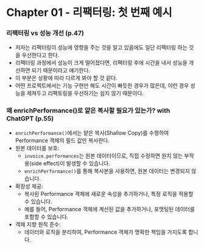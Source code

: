 # Chapter 01 - 리팩터링: 첫 번째 예시

### 리팩터링 vs 성능 개선 (p.47)

- 저자는 리팩터링이 성능에 영향을 주는 것을 알고 있음에도 일단 리팩터링 하는 것을 우선한다고 한다.
- 리팩터링 과정에서 성능이 크게 떨어졌다면, 리팩터링 후에 시간을 내서 성능을 개선하면 되기 때문이라고 얘기한다.
- 이 부분은 상황에 따라 다르게 봐야 할 것 같다.
- 어떤 프로젝트에서는 기능 구현만 해도 시간이 빠듯한 경우가 많은데, 이런 경우 성능을 제쳐두고 리팩토링을 우선하기는 쉽지 않기 때문이다.

### 왜 enrichPerformance()로 얕은 복사할 필요가 있는가? with ChatGPT (p.55)
- `enrichPerformance()`에서는 얕은 복사(Shallow Copy)를 수행하여 Performance 객체의 필드 값만 복사한다.
- 원본 데이터를 보호:
    - `invoice.performances`는 원본 데이터이므로, 직접 수정하면 원치 않는 부작용(side effect)이 발생할 수 있습니다.
    - `enrichPerformance()`를 통해 복사본을 사용하면, 원본 데이터는 변경되지 않습니다.
- 확장성 제공:
    - 복사된 Performance 객체에 새로운 속성을 추가하거나, 특정 로직을 적용할 수 있습니다.
    - 예를 들어, Performance 객체에 계산된 값을 추가하거나, 포맷팅된 데이터를 포함할 수 있습니다.
- 객체 지향 원칙 준수:
    - 데이터와 로직을 분리하여, Performance 객체가 명확한 책임을 가지도록 합니다.
